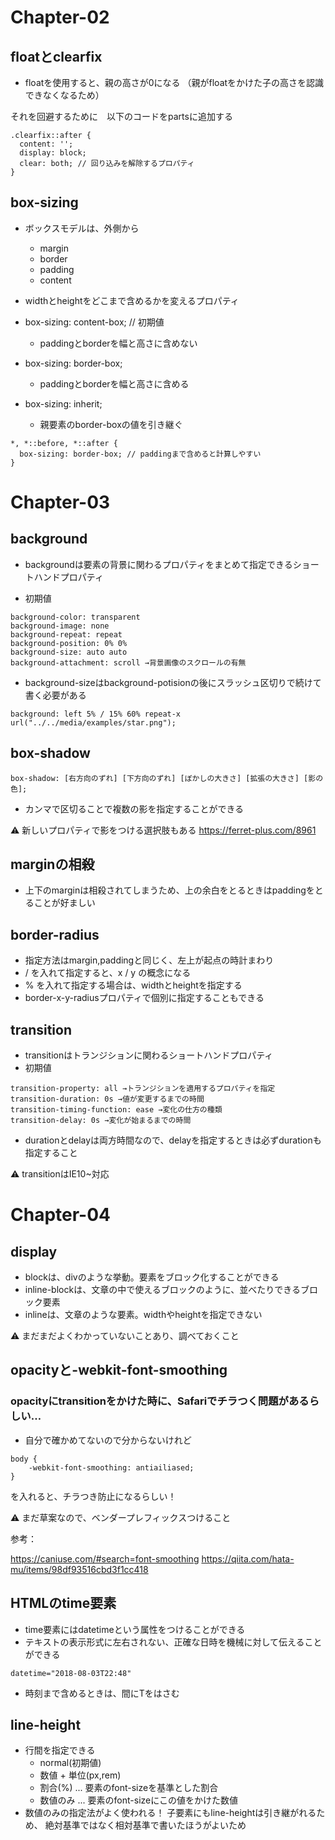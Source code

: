 # Chapter-02

## floatとclearfix
* floatを使用すると、親の高さが0になる
（親がfloatをかけた子の高さを認識できなくなるため）

それを回避するために　以下のコードをpartsに追加する
```
.clearfix::after {
  content: '';
  display: block;
  clear: both; // 回り込みを解除するプロパティ
}
```


## box-sizing
* ボックスモデルは、外側から
    * margin
    * border
    * padding
    * content

* widthとheightをどこまで含めるかを変えるプロパティ

* box-sizing: content-box; // 初期値
    * paddingとborderを幅と高さに含めない

* box-sizing: border-box;
    * paddingとborderを幅と高さに含める

* box-sizing: inherit;
    * 親要素のborder-boxの値を引き継ぐ

```
*, *::before, *::after {
  box-sizing: border-box; // paddingまで含めると計算しやすい
}
```



# Chapter-03

## background
* backgroundは要素の背景に関わるプロパティをまとめて指定できるショートハンドプロパティ

* 初期値
```
background-color: transparent
background-image: none
background-repeat: repeat
background-position: 0% 0%
background-size: auto auto
background-attachment: scroll →背景画像のスクロールの有無
```
* background-sizeはbackground-potisionの後にスラッシュ区切りで続けて書く必要がある

`background: left 5% / 15% 60% repeat-x url("../../media/examples/star.png");`

## box-shadow
```
box-shadow: [右方向のずれ] [下方向のずれ] [ぼかしの大きさ] [拡張の大きさ] [影の色];
```
* カンマで区切ることで複数の影を指定することができる

⚠︎ 新しいプロパティで影をつける選択肢もある
https://ferret-plus.com/8961


## marginの相殺
* 上下のmarginは相殺されてしまうため、上の余白をとるときはpaddingをとることが好ましい


## border-radius
* 指定方法はmargin,paddingと同じく、左上が起点の時計まわり
* / を入れて指定すると、x / y の概念になる
* % を入れて指定する場合は、widthとheightを指定する
* border-x-y-radiusプロパティで個別に指定することもできる


## transition
* transitionはトランジションに関わるショートハンドプロパティ
* 初期値
```
transition-property: all →トランジションを適用するプロパティを指定
transition-duration: 0s →値が変更するまでの時間
transition-timing-function: ease →変化の仕方の種類
transition-delay: 0s →変化が始まるまでの時間
```
* durationとdelayは両方時間なので、delayを指定するときは必ずdurationも指定すること

⚠︎ transitionはIE10~対応



# Chapter-04

## display
* blockは、divのような挙動。要素をブロック化することができる
* inline-blockは、文章の中で使えるブロックのように、並べたりできるブロック要素
* inlineは、文章のような要素。widthやheightを指定できない

⚠︎ まだまだよくわかっていないことあり、調べておくこと


## opacityと-webkit-font-smoothing
### opacityにtransitionをかけた時に、Safariでチラつく問題があるらしい…
* 自分で確かめてないので分からないけれど
```
body {
    -webkit-font-smoothing: antiailiased;
}
```
を入れると、チラつき防止になるらしい！

⚠︎ まだ草案なので、ベンダープレフィックスつけること

参考：

https://caniuse.com/#search=font-smoothing
https://qiita.com/hata-mu/items/98df93516cbd3f1cc418


## HTMLのtime要素
* time要素にはdatetimeという属性をつけることができる
* テキストの表示形式に左右されない、正確な日時を機械に対して伝えることができる

```
datetime="2018-08-03T22:48"
```
* 時刻まで含めるときは、間にTをはさむ


## line-height
* 行間を指定できる
    * normal(初期値)
    * 数値 + 単位(px,rem)
    * 割合(%) ... 要素のfont-sizeを基準とした割合
    * 数値のみ ... 要素のfont-sizeにこの値をかけた数値
* 数値のみの指定法がよく使われる！
子要素にもline-heightは引き継がれるため、
絶対基準ではなく相対基準で書いたほうがよいため

